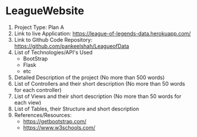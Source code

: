 # LeagueWebsite

1. Project Type: Plan A
1. Link to live Application: https://league-of-legends-data.herokuapp.com/
1. Link to Github Code Repository: https://github.com/pankeelshah/LeagueofData
1. List of Technologies/API's Used
   * BootStrap
   * Flask
   * etc
1. Detailed Description of the project (No more than 500 words)
1. List of Controllers and their short description (No more than 50 words for each controller)
1. List of Views and their short description (No more than 50 words for each view)
1. List of Tables, their Structure and short description
1. References/Resources:
    * https://getbootstrap.com/
    * https://www.w3schools.com/

